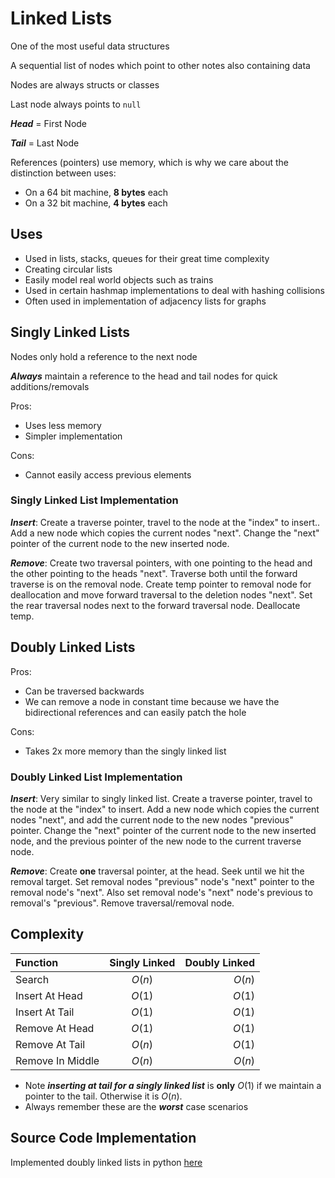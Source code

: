 # Linked Lists

One of the most useful data structures

A sequential list of nodes which point to other notes also containing data

Nodes are always structs or classes

Last node always points to `null`

___Head___ = First Node

___Tail___ = Last Node

References (pointers) use memory, which is why we care about the distinction between uses:

* On a 64 bit machine, __8 bytes__ each
* On a 32 bit machine, __4 bytes__ each

## Uses

* Used in lists, stacks, queues for their great time complexity
* Creating circular lists
* Easily model real world objects such as trains
* Used in certain hashmap implementations to deal with hashing collisions
* Often used in implementation of adjacency lists for graphs

## Singly Linked Lists

Nodes only hold a reference to the next node

___Always___ maintain a reference to the head and tail nodes for quick additions/removals

Pros:

* Uses less memory
* Simpler implementation

Cons:

* Cannot easily access previous elements

### Singly Linked List Implementation

___Insert___: Create a traverse pointer, travel to the node at the "index" to insert.. Add a new node which copies the current nodes "next". Change the "next" pointer of the current node to the new inserted node.

___Remove___: Create two traversal pointers, with one pointing to the head and the other pointing to the heads "next". Traverse both until the forward traverse is on the removal node. Create temp pointer to removal node for deallocation and move forward traversal to the deletion nodes "next". Set the rear traversal nodes next to the forward traversal node. Deallocate temp.

## Doubly Linked Lists

Pros:

* Can be traversed backwards
* We can remove a node in constant time because we have the bidirectional references and can easily patch the hole

Cons:

* Takes 2x more memory than the singly linked list

### Doubly Linked List Implementation

___Insert___: Very similar to singly linked list. Create a traverse pointer, travel to the node at the "index" to insert. Add a new node which copies the current nodes "next", and add the current node to the new nodes "previous" pointer. Change the "next" pointer of the current node to the new inserted node, and the previous pointer of the new node to the current traverse node.

___Remove___: Create __one__ traversal pointer, at the head. Seek until we hit the removal target. Set removal nodes "previous" node's "next" pointer to the removal node's "next". Also set removal node's "next" node's previous to removal's "previous". Remove traversal/removal node.

## Complexity

| Function         | Singly Linked | Doubly Linked  |
| :--------------- | :-----------: | -------------: |
| Search           | $O(n)$        | $O(n)$         |
| Insert At Head   | $O(1)$        | $O(1)$         |
| Insert At Tail   | $O(1)$        | $O(1)$         |
| Remove At Head   | $O(1)$        | $O(1)$         |
| Remove At Tail   | $O(n)$        | $O(1)$         |
| Remove In Middle | $O(n)$        | $O(n)$         |

* Note ___inserting at tail for a singly linked list___ is __only__ $O(1)$ if we maintain a pointer to the tail. Otherwise it is $O(n)$.
* Always remember these are the ___worst___ case scenarios

## Source Code Implementation

Implemented doubly linked lists in python [here](/datastructures/src/DoublyLinkedList.py)

